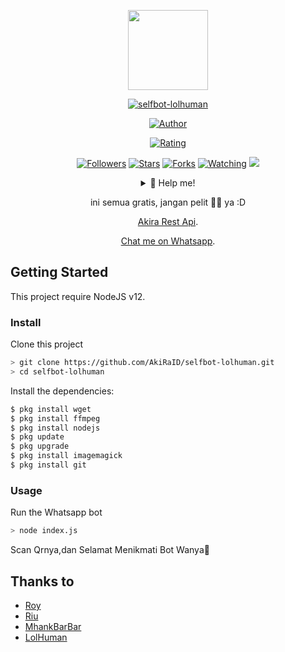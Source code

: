 <p align="center">
<img src="https://i.ibb.co/cvWRRV8/20210402-151201.jpg" width="128" height="128"/>
</p>
<p align="center">
<a href="#"><img title="selfbot-lolhuman" src="https://img.shields.io/badge/Whatsapp Bot-green?colorA=%23ff0000&colorB=%23017e40&style=for-the-badge"></a>
</p>
<p align="center">
<a href="https://github.com/AkiRaID"><img title="Author" src="https://img.shields.io/badge/AUTHOR-AKIRA-orange.svg?style=for-the-badge&logo=github"></a>
</p>
<p align="center">
<a href="https://www.codefactor.io/repository/github/AkiRaID/selfbot-lolhuman/overview/master"><img title="Rating" src="https://www.codefactor.io/repository/github/AkiRaID/selfbot-lolhuman/badge/master"></a>
</p>
<p align="center">
<a href="https://github.com/AkiRaID/followers"><img title="Followers" src="https://img.shields.io/github/followers/AkiRa?color=blue&style=flat-square"></a>
<a href="https://github.com/AkiRaID/selfbot-lolhuman/stargazers/"><img title="Stars" src="https://img.shields.io/github/stars/AkiRa/selfbot-lolhuman?color=red&style=flat-square"></a>
<a href="https://github.com/AkiRaID/selfbot-lolhuman/network/members"><img title="Forks" src="https://img.shields.io/github/forks/AkiRa/selfbot-lolhuman?color=red&style=flat-square"></a>
<a href="https://github.com/AkiRaID/selfbot-lolhuman/watchers"><img title="Watching" src="https://img.shields.io/github/watchers/AkiRa/selfbot-lolhuman?label=Watchers&color=blue&style=flat-square"></a>
<a href="https://hits.seeyoufarm.com"><img src="https://hits.seeyoufarm.com/api/count/incr/badge.svg?url=https%3A%2F%2Fgithub.com%2FAkiRa%2Fselfbot-lolhuman&count_bg=%2379C83D&title_bg=%23555555&icon=probot.svg&icon_color=%2300FF6D&title=hits&edge_flat=false"/></a>
</p>
<div align="center">
<details>
 <summary> Help me!</summary>
 
 [Saweria](https://saweria.co/akirayt)
 
</details>

ini semua gratis, jangan pelit  ya :D
<p align="center"><a href="https://www.akirainfo.site" target="_blank">Akira Rest Api</a>.</p>
<p align="center"><a href="https://wa.me/6282158549899" target="_blank">Chat me on Whatsapp</a>.</p>
</div>

## Getting Started

This project require NodeJS v12.

### Install
Clone this project

```bash
> git clone https://github.com/AkiRaID/selfbot-lolhuman.git
> cd selfbot-lolhuman
```

Install the dependencies:

```bash
$ pkg install wget
$ pkg install ffmpeg
$ pkg install nodejs
$ pkg update 
$ pkg upgrade 
$ pkg install imagemagick
$ pkg install git
```

### Usage
Run the Whatsapp bot

```bash
> node index.js
```

Scan Qrnya,dan Selamat Menikmati Bot Wanya


## Thanks to
- [Roy](https://github.com/Pxc7b)
- [Riu](https://github.com/Pxc7)
- [MhankBarBar](https://github.com/MhankBarBar)
- [LolHuman](https://github.com/LoL-Human)
